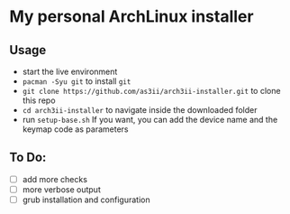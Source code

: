 # My personal ArchLinux installer
## Usage
- start the live environment
- `pacman -Syu git` to install `git`
- `git clone https://github.com/as3ii/arch3ii-installer.git` to clone this repo
- `cd arch3ii-installer` to navigate inside the downloaded folder
- run `setup-base.sh`
If you want, you can add the device name and the keymap code as parameters

## To Do:
- [ ] add more checks
- [ ] more verbose output
- [ ] grub installation and configuration
